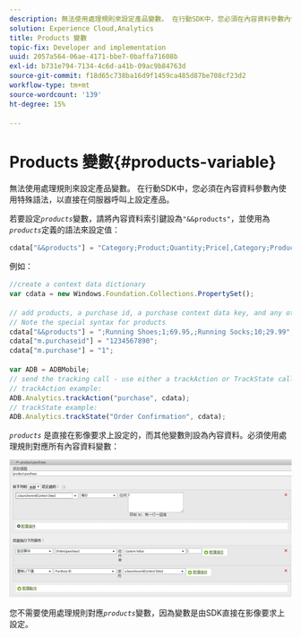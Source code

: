 ```yaml
---
description: 無法使用處理規則來設定產品變數。 在行動SDK中，您必須在內容資料參數內使用特殊語法，以直接在伺服器呼叫上設定產品。
solution: Experience Cloud,Analytics
title: Products 變數
topic-fix: Developer and implementation
uuid: 2057a564-06ae-4171-bbe7-0baffa71608b
exl-id: b731e794-7134-4c6d-a41b-09ac9b84763d
source-git-commit: f18d65c738ba16d9f1459ca485d87be708cf23d2
workflow-type: tm+mt
source-wordcount: '139'
ht-degree: 15%

---
```


# Products 變數{#products-variable}

無法使用處理規則來設定產品變數。 在行動SDK中，您必須在內容資料參數內使用特殊語法，以直接在伺服器呼叫上設定產品。

若要設定&#x200B;*`products`*&#x200B;變數，請將內容資料索引鍵設為`"&&products"`，並使用為&#x200B;*`products`*&#x200B;定義的語法來設定值：

```js
cdata["&&products"] = "Category;Product;Quantity;Price[,Category;Product;Quantity;Price]";
```

例如：

```js
//create a context data dictionary 
var cdata = new Windows.Foundation.Collections.PropertySet(); 
 
// add products, a purchase id, a purchase context data key, and any other data you want to collect. 
// Note the special syntax for products 
cdata["&&products"] = ";Running Shoes;1;69.95,;Running Socks;10;29.99"; 
cdata["m.purchaseid"] = "1234567890"; 
cdata["m.purchase"] = "1"; 
 
var ADB = ADBMobile; 
// send the tracking call - use either a trackAction or TrackState call. 
// trackAction example: 
ADB.Analytics.trackAction("purchase", cdata); 
// trackState example: 
ADB.Analytics.trackState("Order Confirmation", cdata);
```

*`products`* 是直接在影像要求上設定的，而其他變數則設為內容資料。必須使用處理規則對應所有內容資料變數：

![](assets/products-procrules.png)

您不需要使用處理規則對應&#x200B;*`products`*&#x200B;變數，因為變數是由SDK直接在影像要求上設定。
